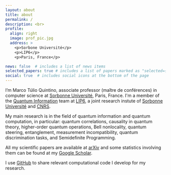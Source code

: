 ```yaml
---
layout: about
title: about
permalink: /
description: <br>
profile:
  align: right
  image: prof_pic.jpg
  address: >
    <p>Sorbone Université</p>
    <p>LIP6</p>
    <p>Paris, France</p>

news: false  # includes a list of news items
selected_papers: true # includes a list of papers marked as "selected={true}"
social: true  # includes social icons at the bottom of the page
---
```


I’m Marco Túlio Quintino, associate professor (maître de conférences) in computer science at [Sorbonne Université](https://sciences.sorbonne-universite.fr/), Paris, France. I'm a member of the [Quantum Information](https://www.lip6.fr/recherche/team_membres.php?acronyme=QI) team at [LIP6](https://www.lip6.fr/), a joint research instute of [Sorbonne Université](https://sciences.sorbonne-universite.fr/) and [CNRS](https://www.cnrs.fr/).

My main research is in the field of quantum information and quantum computation, in particular: quantum correlations, causality in quantum theory, higher-order quantum operations, Bell nonlocality, quantum steering, entanglement, measurement incompatibility, quantum discrimination tasks, and Semidefinite Programming.


All my scientific papers are available at [arXiv](https://arxiv.org/a/quintino_m_1.html) and some statistics involving them can be found at my [Google Scholar](https://scholar.google.com/citations?user=9S-Jrs4AAAAJ&hl). 

I use <a href="https://github.com/mtcq">GitHub</a> to share relevant computational code I develop for my research.
